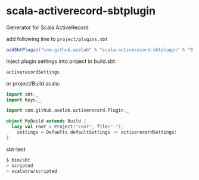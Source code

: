 # scala-activerecord-sbtplugin

Generator for Scala ActiveRecord

add following line to `project/plugins.sbt`

```scala
addSbtPlugin("com.github.aselab" % "scala-activerecord-sbtplugin" % "0.2.3-SNAPSHOT")
```

Inject plugin settings into project in build.sbt:

```scala
activerecordSettings
```

or project/Build.scala:

```scala
import sbt._
import Keys._

import com.github.aselab.activerecord.Plugin._

object MyBuild extends Build {
  lazy val root = Project("root", file("."),
    settings = Defaults.defaultSettings ++ activerecordSettings)
}
```

sbt-test

```sh
$ bin/sbt
> scripted
> scalatra/scripted
```

